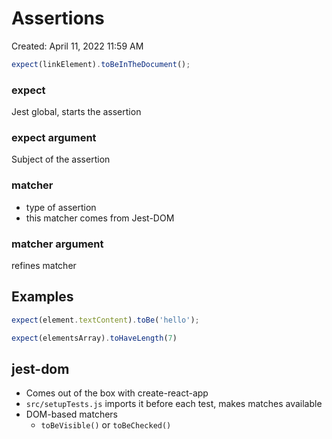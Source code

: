 # Assertions

Created: April 11, 2022 11:59 AM

```jsx
expect(linkElement).toBeInTheDocument();
```

### expect

Jest global, starts the assertion

### expect argument

Subject of the assertion

### matcher

- type of assertion
- this matcher comes from Jest-DOM

### matcher argument

refines matcher

## Examples

```jsx
expect(element.textContent).toBe('hello');
```

```jsx
expect(elementsArray).toHaveLength(7)
```

## jest-dom

- Comes out of the box with create-react-app
- `src/setupTests.js` imports it before each test, makes matches available
- DOM-based matchers
    - `toBeVisible()` or `toBeChecked()`